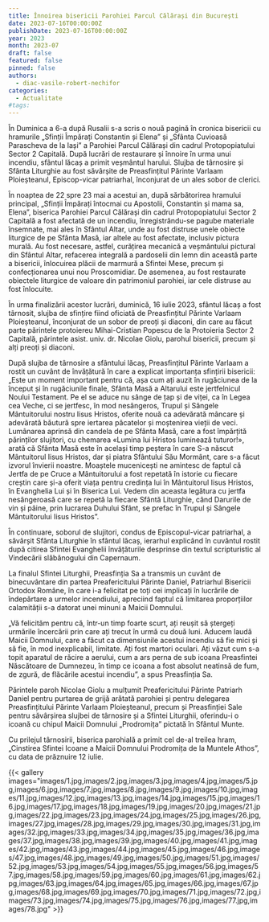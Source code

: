 ```yaml
---
title: Înnoirea bisericii Parohiei Parcul Călărași din București
date: 2023-07-16T00:00:00Z
publishDate: 2023-07-16T00:00:00Z
year: 2023
month: 2023-07
draft: false
featured: false
pinned: false
authors:
  - diac-vasile-robert-nechifor
categories:
  - Actualitate
#tags:
---
```

În Duminica a 6-a după Rusalii s-a scris o nouă pagină în cronica bisericii cu hramurile „Sfinții Împărați Constantin și Elena” și „Sfânta Cuvioasă Parascheva de la Iași” a Parohiei Parcul Călărași din cadrul Protopopiatului Sector 2 Capitală. După lucrări de restaurare și înnoire în urma unui incendiu, sfântul lăcaș a primit veșmântul harului. Slujba de târnosire și Sfânta Liturghie au fost săvârșite de Preasfințitul Părinte Varlaam Ploieșteanul, Episcop-vicar patriarhal, înconjurat de un ales sobor de clerici.

În noaptea de 22 spre 23 mai a acestui an, după sărbătorirea hramului principal, „Sfinții Împărați întocmai cu Apostolii, Constantin și mama sa, Elena”, biserica Parohiei Parcul Călărași din cadrul Protopopiatului Sector 2 Capitală a fost afectată de un incendiu, înregistrându-se pagube materiale însemnate, mai ales în Sfântul Altar, unde au fost distruse unele obiecte liturgice de pe Sfânta Masă, iar altele au fost afectate, inclusiv pictura murală. Au fost necesare, astfel, curățirea mecanică a veșmântului pictural din Sfântul Altar, refacerea integrală a pardoselii din lemn din această parte a bisericii, înlocuirea plăcii de marmură a Sfintei Mese, precum și confecționarea unui nou Proscomidiar. De asemenea, au fost restaurate obiectele liturgice de valoare din patrimoniul parohiei, iar cele distruse au fost înlocuite.

În urma finalizării acestor lucrări, duminică, 16 iulie 2023, sfântul lăcaș a fost târnosit, slujba de sfințire fiind oficiată de Preasfințitul Părinte Varlaam Ploieșteanul, înconjurat de un sobor de preoți și diaconi, din care au făcut parte părintele protoiereu Mihai-Cristian Popescu de la Protoieria Sector 2 Capitală, părintele asist. univ. dr. Nicolae Giolu, parohul bisericii, precum și alți preoți și diaconi.

După slujba de târnosire a sfântului lăcaș, Preasfințitul Părinte Varlaam a rostit un cuvânt de învățătură în care a explicat importanța sfințirii bisericii: „Este un moment important pentru că, așa cum ați auzit în rugăciunea de la început și în rugăciunile finale, Sfânta Masă a Altarului este jertfelnicul Noului Testament. Pe el se aduce nu sânge de țap și de viței, ca în Legea cea Veche, ci se jertfesc, în mod nesângeros, Trupul și Sângele Mântuitorului nostru Iisus Hristos, oferite nouă ca adevărată mâncare și adevărată băutură spre iertarea păcatelor și moștenirea vieții de veci. Lumânarea aprinsă din candela de pe Sfânta Masă, care a fost împărțită părinților slujitori, cu chemarea «Lumina lui Hristos luminează tuturor!», arată că Sfânta Masă este în același timp peștera în care S-a născut Mântuitorul Iisus Hristos, dar și piatra Sfântului Său Mormânt, care s-a făcut izvorul învierii noastre. Moaștele mucenicești ne amintesc de faptul că Jertfa de pe Cruce a Mântuitorului a fost repetată în istorie cu fiecare creștin care și-a oferit viața pentru credința lui în Mântuitorul Iisus Hristos, în Evanghelia Lui și în Biserica Lui. Vedem din aceasta legătura cu jertfa nesângeroasă care se repetă la fiecare Sfântă Liturghie, când Darurile de vin și pâine, prin lucrarea Duhului Sfânt, se prefac în Trupul și Sângele Mântuitorului Iisus Hristos”.

În continuare, soborul de slujitori, condus de Episcopul-vicar patriarhal, a săvârșit Sfânta Liturghie în sfântul lăcaș, ierarhul explicând în cuvântul rostit după citirea Sfintei Evanghelii învățăturile desprinse din textul scripturistic al Vindecării slăbănogului din Capernaum.

La finalul Sfintei Liturghii, Preasfinția Sa a transmis un cuvânt de binecuvântare din partea Preafericitului Părinte Daniel, Patriarhul Bisericii Ortodox Române, în care i-a felicitat pe toți cei implicați în lucrările de îndepărtare a urmelor incendiului, apreciind faptul că limitarea proporțiilor calamității s-a datorat unei minuni a Maicii Domnului.

„Vă felicităm pentru că, într-un timp foarte scurt, ați reușit să ștergeți urmările încercării prin care ați trecut în urmă cu două luni. Aducem laudă Maicii Domnului, care a făcut ca dimensiunile acestui incendiu să fie mici și să fie, în mod inexplicabil, limitate. Ați fost martori oculari. Ați văzut cum s-a topit aparatul de răcire a aerului, cum a ars perna de sub icoana Preasfintei Născătoare de Dumnezeu, în timp ce icoana a fost absolut neatinsă de fum, de zgură, de flăcările acestui incendiu”, a spus Preasfinția Sa.

Părintele paroh Nicolae Giolu a mulțumit Preafericitului Părinte Patriarh Daniel pentru purtarea de grijă arătată parohiei și pentru delegarea Preasfințitului Părinte Varlaam Ploieșteanul, precum și Preasfinției Sale pentru săvârșirea slujbei de târnosire și a Sfintei Liturghii, oferindu-i o icoană cu chipul Maicii Domnului „Prodromița” pictată în Sfântul Munte.

Cu prilejul târnosirii, biserica parohială a primit cel de-al treilea hram, „Cinstirea Sfintei Icoane a Maicii Domnului Prodromița de la Muntele Athos”, cu data de prăznuire 12 iulie.

{{< gallery images="images/1.jpg,images/2.jpg,images/3.jpg,images/4.jpg,images/5.jpg,images/6.jpg,images/7.jpg,images/8.jpg,images/9.jpg,images/10.jpg,images/11.jpg,images/12.jpg,images/13.jpg,images/14.jpg,images/15.jpg,images/16.jpg,images/17.jpg,images/18.jpg,images/19.jpg,images/20.jpg,images/21.jpg,images/22.jpg,images/23.jpg,images/24.jpg,images/25.jpg,images/26.jpg,images/27.jpg,images/28.jpg,images/29.jpg,images/30.jpg,images/31.jpg,images/32.jpg,images/33.jpg,images/34.jpg,images/35.jpg,images/36.jpg,images/37.jpg,images/38.jpg,images/39.jpg,images/40.jpg,images/41.jpg,images/42.jpg,images/43.jpg,images/44.jpg,images/45.jpg,images/46.jpg,images/47.jpg,images/48.jpg,images/49.jpg,images/50.jpg,images/51.jpg,images/52.jpg,images/53.jpg,images/54.jpg,images/55.jpg,images/56.jpg,images/57.jpg,images/58.jpg,images/59.jpg,images/60.jpg,images/61.jpg,images/62.jpg,images/63.jpg,images/64.jpg,images/65.jpg,images/66.jpg,images/67.jpg,images/68.jpg,images/69.jpg,images/70.jpg,images/71.jpg,images/72.jpg,images/73.jpg,images/74.jpg,images/75.jpg,images/76.jpg,images/77.jpg,images/78.jpg" >}}